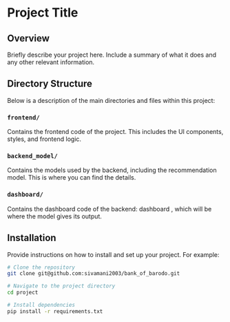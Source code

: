 # Project Title

## Overview
Briefly describe your project here. Include a summary of what it does and any other relevant information.

## Directory Structure

Below is a description of the main directories and files within this project:

### `frontend/`
Contains the frontend code of the project. This includes the UI components, styles, and frontend logic.

### `backend_model/`
Contains the models used by the backend, including the recommendation model. This is where you can find the details.

### `dashboard/`
Contains the dashboard code of the backend: dashboard , which will be where the model gives its output.

## Installation
Provide instructions on how to install and set up your project. For example:

```bash
# Clone the repository
git clone git@github.com:sivamani2003/bank_of_barodo.git

# Navigate to the project directory
cd project

# Install dependencies
pip install -r requirements.txt

